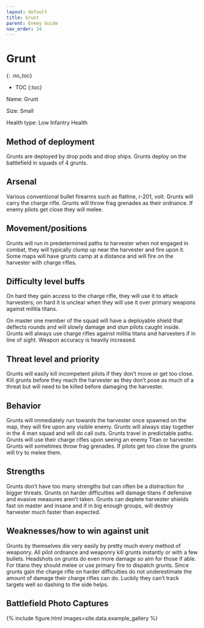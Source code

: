 ```yaml
---
layout: default
title: Grunt
parent: Enemy Guide
nav_order: 34
---
```


# Grunt
{: .no_toc}

- TOC
{:toc}

Name: Grunt

Size: Small

Health type: Low Infantry Health

## Method of deployment

Grunts are deployed by drop pods and drop ships. Grunts deploy on the battlefield in squads of 4 grunts. 

## Arsenal

Various conventional bullet firearms such as flatline, r-201, volt. Grunts will carry the charge rifle. Grunts will throw frag grenades as their ordnance. If enemy pilots get close they will melee. 

## Movement/positions

Grunts will run in predetermined paths to harvester when not engaged in combat, they will typically clump up near the harvester and fire upon it. Some maps will have grunts camp at a distance and will fire on the harvester with charge rifles.

## Difficulty level buffs

On hard they gain access to the charge rifle, they will use it to attack harvesters; on hard it is unclear when they will use it over primary weapons against militia titans. 

On master one member of the squad will have a deployable shield that deflects rounds and will slowly damage and stun pilots caught inside. Grunts will always use charge rifles against militia titans and harvesters if in line of sight. Weapon accuracy is heavily increased.

## Threat level and priority 

Grunts will easily kill incompetent pilots if they don’t move or get too close. Kill grunts before they reach the harvester as they don’t pose as much of a threat but will need to be killed before damaging the harvester.

## Behavior

Grunts will immediately run towards the harvester once spawned on the map, they will fire upon any visible enemy. Grunts will always stay together in the 4 man squad and will do call outs. Grunts travel in predictable paths. Grunts will use their charge rifles upon seeing an enemy Titan or harvester. Grunts will sometimes throw frag grenades. If pilots get too close the grunts will try to melee them. 

## Strengths

Grunts don’t have too many strengths but can often be a distraction for bigger threats. Grunts on harder difficulties will damage titans if defensive and evasive measures aren’t taken. Grunts can deplete harvester shields fast on master and insane and if in big enough groups, will destroy harvester much faster than expected.

## Weaknesses/how to win against unit 

Grunts by themselves die very easily by pretty much every method of weaponry. All pilot ordnance and weaponry kill grunts instantly or with a few bullets. Headshots on grunts do even more damage so aim for those if able. For titans they should melee or use primary fire to dispatch grunts. Since grunts gain the charge rifle on harder difficulties do not underestimate the amount of damage their charge rifles can do. Luckily they can’t track targets well so dashing to the side helps.

## Battlefield Photo Captures

{% include figure.html images=site.data.example_gallery %}